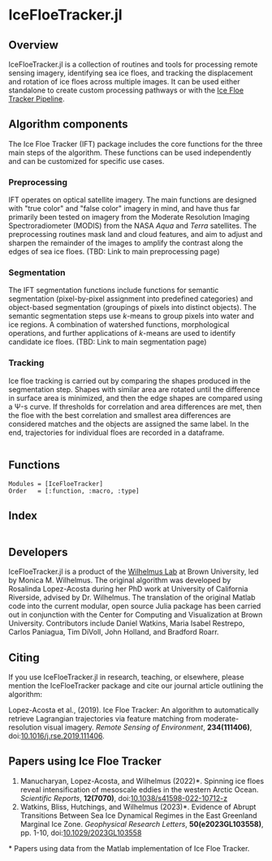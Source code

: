 # IceFloeTracker.jl

## Overview
IceFloeTracker.jl is a collection of routines and tools for processing remote sensing imagery, identifying sea ice floes, and tracking the displacement and rotation of ice floes across multiple images. It can be used either standalone to create custom processing pathways or with the [Ice Floe Tracker Pipeline](https://github.com/WilhelmusLab/ice-floe-tracker-pipeline).

## Algorithm components
The Ice Floe Tracker (IFT) package includes the core functions for the three main steps of the algorithm. These functions can be used independently and can be customized for specific use cases. 

### Preprocessing
IFT operates on optical satellite imagery. The main functions are designed with "true color" and "false color" imagery in mind, and have thus far primarily been tested on imagery from the Moderate Resolution Imaging Spectroradiometer (MODIS) from the NASA _Aqua_ and _Terra_ satellites. The preprocessing routines mask land and cloud features, and aim to adjust and sharpen the remainder of the images to amplify the contrast along the edges of sea ice floes. (TBD: Link to main preprocessing page)

### Segmentation
The IFT segmentation functions include functions for semantic segmentation (pixel-by-pixel assignment into predefined categories) and object-based segmentation (groupings of pixels into distinct objects). The semantic segmentation steps use $k$-means to group pixels into water and ice regions. A combination of watershed functions, morphological operations, and further applications of $k$-means are used to identify candidate ice floes. (TBD: Link to main segmentation page)

### Tracking
Ice floe tracking is carried out by comparing the shapes produced in the segmentation step. Shapes with similar area are rotated until the difference in surface area is minimized, and then the edge shapes are compared using a Ѱ-s curve. If thresholds for correlation and area differences are met, then the floe with the best correlation and smallest area differences are considered matches and the objects are assigned the same label. In the end, trajectories for individual floes are recorded in a dataframe.

```@contents
```
## Functions
```@autodocs
Modules = [IceFloeTracker]
Order   = [:function, :macro, :type]
```

## Index
```@index
```

## Developers
IceFloeTracker.jl is a product of the [Wilhelmus Lab](https://www.wilhelmuslab.me) at Brown University, led by Monica M. Wilhelmus. The original algorithm was developed by Rosalinda Lopez-Acosta during her PhD work at University of California Riverside, advised by Dr. Wilhelmus. The translation of the original Matlab code into the current modular, open source Julia package has been carried out in conjunction with the Center for Computing and Visualization at Brown University. Contributors include Daniel Watkins, Maria Isabel Restrepo, Carlos Paniagua, Tim DiVoll, John Holland, and Bradford Roarr.

## Citing

If you use IceFloeTracker.jl in research, teaching, or elsewhere, please mention the IceFloeTracker package and cite our journal article outlining the algorithm:

Lopez-Acosta et al., (2019). Ice Floe Tracker: An algorithm to automatically retrieve Lagrangian trajectories via feature matching from moderate-resolution visual imagery. _Remote Sensing of Environment_, **234(111406)**, doi:[10.1016/j.rse.2019.111406](https://doi.org/10.1016/j.rse.2019.111406).

## Papers using Ice Floe Tracker
1. Manucharyan, Lopez-Acosta, and Wilhelmus (2022)\*. Spinning ice floes reveal intensification of mesoscale eddies in the western Arctic Ocean. _Scientific Reports_, **12(7070)**, doi:[10.1038/s41598-022-10712-z](https://doi.org/10.1038/s41598-022-10712-z)
2. Watkins, Bliss, Hutchings, and Wilhelmus (2023)\*. Evidence of Abrupt Transitions Between Sea Ice Dynamical Regimes in the East Greenland Marginal Ice Zone. _Geophysical Research Letters_, **50(e2023GL103558)**, pp. 1-10, doi:[10.1029/2023GL103558](https://agupubs.onlinelibrary.wiley.com/doi/10.1029/2023GL103558)

\* Papers using data from the Matlab implementation of Ice Floe Tracker.
